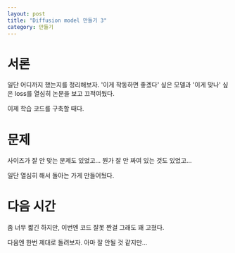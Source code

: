 ```yaml
---
layout: post
title: "Diffusion model 만들기 3"
category: 만들기
---
```


# 서론

일단 어디까지 했는지를 정리해보자. '이게 작동하면 좋겠다' 싶은 모델과 '이게 맞나' 싶은 loss를 열심히 논문을 보고 끄적여뒀다.

이제 학습 코드를 구축할 때다.

# 문제

사이즈가 잘 안 맞는 문제도 있었고... 뭔가 잘 안 짜여 있는 것도 있었고...

일단 열심히 해서 돌아는 가게 만들어뒀다.

# 다음 시간

좀 너무 짧긴 하지만, 이번엔 코드 잘못 짠걸 그래도 꽤 고쳤다.

다음엔 한번 제대로 돌려보자. 아마 잘 안될 것 같지만...

